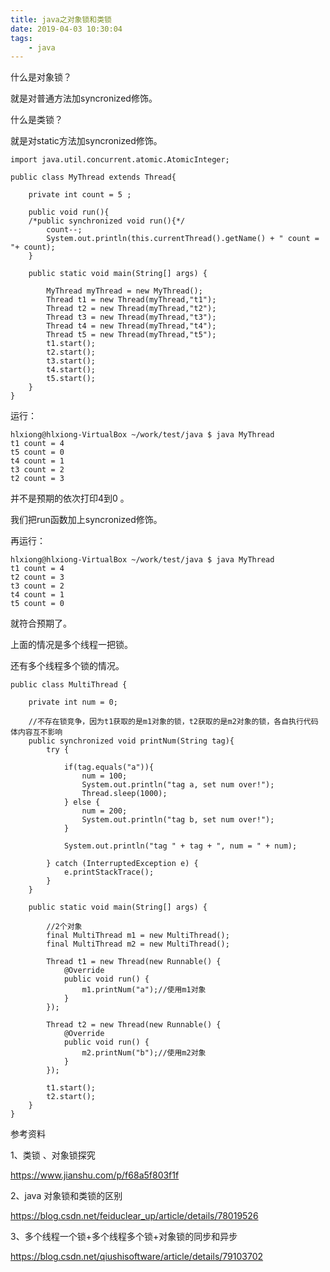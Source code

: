 ```yaml
---
title: java之对象锁和类锁
date: 2019-04-03 10:30:04
tags:
	- java
---
```




什么是对象锁？

就是对普通方法加syncronized修饰。

什么是类锁？

就是对static方法加syncronized修饰。



```
import java.util.concurrent.atomic.AtomicInteger;
 
public class MyThread extends Thread{
	
	private int count = 5 ;
	
	public void run(){
	/*public synchronized void run(){*/
		count--;
		System.out.println(this.currentThread().getName() + " count = "+ count);
	}
	
	public static void main(String[] args) {
		
		MyThread myThread = new MyThread();
		Thread t1 = new Thread(myThread,"t1");
		Thread t2 = new Thread(myThread,"t2");
		Thread t3 = new Thread(myThread,"t3");
		Thread t4 = new Thread(myThread,"t4");
		Thread t5 = new Thread(myThread,"t5");
		t1.start();
		t2.start();
		t3.start();
		t4.start();
		t5.start();
	}
}
```

运行：

```
hlxiong@hlxiong-VirtualBox ~/work/test/java $ java MyThread          
t1 count = 4
t5 count = 0
t4 count = 1
t3 count = 2
t2 count = 3
```

并不是预期的依次打印4到0 。

我们把run函数加上syncronized修饰。

再运行：

```
hlxiong@hlxiong-VirtualBox ~/work/test/java $ java MyThread
t1 count = 4
t2 count = 3
t3 count = 2
t4 count = 1
t5 count = 0
```

就符合预期了。

上面的情况是多个线程一把锁。

还有多个线程多个锁的情况。



```
public class MultiThread {
 
	private int num = 0;
	
	//不存在锁竞争，因为t1获取的是m1对象的锁，t2获取的是m2对象的锁，各自执行代码体内容互不影响
	public synchronized void printNum(String tag){
		try {
			
			if(tag.equals("a")){
				num = 100;
				System.out.println("tag a, set num over!");
				Thread.sleep(1000);
			} else {
				num = 200;
				System.out.println("tag b, set num over!");
			}
			
			System.out.println("tag " + tag + ", num = " + num);
			
		} catch (InterruptedException e) {
			e.printStackTrace();
		}
	}
	
	public static void main(String[] args) {
		
		//2个对象
		final MultiThread m1 = new MultiThread();
		final MultiThread m2 = new MultiThread();
		
		Thread t1 = new Thread(new Runnable() {
			@Override
			public void run() {
				m1.printNum("a");//使用m1对象
			}
		});
		
		Thread t2 = new Thread(new Runnable() {
			@Override 
			public void run() {
				m2.printNum("b");//使用m2对象
			}
		});		
		
		t1.start();
		t2.start();
	}
}
```



参考资料

1、类锁 、对象锁探究

https://www.jianshu.com/p/f68a5f803f1f

2、java 对象锁和类锁的区别

https://blog.csdn.net/feiduclear_up/article/details/78019526

3、多个线程一个锁+多个线程多个锁+对象锁的同步和异步

https://blog.csdn.net/qiushisoftware/article/details/79103702